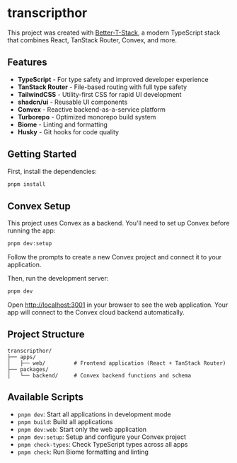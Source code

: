 # transcripthor

This project was created with [Better-T-Stack](https://github.com/AmanVarshney01/create-better-t-stack), a modern TypeScript stack that combines React, TanStack Router, Convex, and more.

## Features

- **TypeScript** - For type safety and improved developer experience
- **TanStack Router** - File-based routing with full type safety
- **TailwindCSS** - Utility-first CSS for rapid UI development
- **shadcn/ui** - Reusable UI components
- **Convex** - Reactive backend-as-a-service platform
- **Turborepo** - Optimized monorepo build system
- **Biome** - Linting and formatting
- **Husky** - Git hooks for code quality

## Getting Started

First, install the dependencies:

```bash
pnpm install
```

## Convex Setup

This project uses Convex as a backend. You'll need to set up Convex before running the app:

```bash
pnpm dev:setup
```

Follow the prompts to create a new Convex project and connect it to your application.

Then, run the development server:

```bash
pnpm dev
```

Open [http://localhost:3001](http://localhost:3001) in your browser to see the web application.
Your app will connect to the Convex cloud backend automatically.



## Project Structure

```
transcripthor/
├── apps/
│   ├── web/         # Frontend application (React + TanStack Router)
├── packages/
│   └── backend/     # Convex backend functions and schema
```

## Available Scripts

- `pnpm dev`: Start all applications in development mode
- `pnpm build`: Build all applications
- `pnpm dev:web`: Start only the web application
- `pnpm dev:setup`: Setup and configure your Convex project
- `pnpm check-types`: Check TypeScript types across all apps
- `pnpm check`: Run Biome formatting and linting
